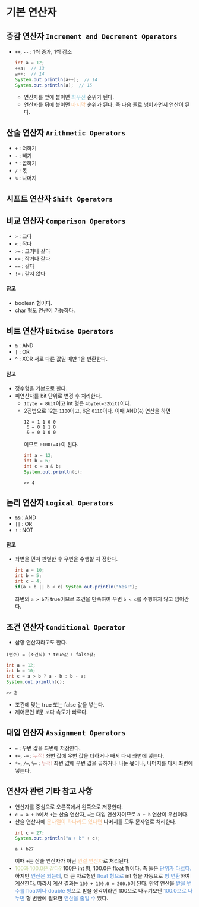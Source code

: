 # 기본 연산자
## 증감 연산자 `Increment and Decrement Operators`
- `++`, `--` : 1씩 증가, 1씩 감소
	```java
	int a = 12;
	++a;  // 13
	a++;  // 14
	System.out.println(a++);  // 14
	System.out.println(a);  // 15
	```
	- 연산자를 앞에 붙이면 <font color="#92cddc">최우선</font> 순위가 된다.
	- 연산자를 뒤에 붙이면 <font color="#fac08f">마지막</font> 순위가 된다.
	  즉 다음 줄로 넘어가면서 연산이 된다.

## 산술 연산자 `Arithmetic Operators`
- `+` : 더하기
- `-` : 빼기
- `*` : 곱하기
- `/` : 몫
- `%` : 나머지

## 시프트 연산자 `Shift Operators`

## 비교 연산자 `Comparison Operators`
- `>` : 크다
- `<` : 작다
- `>=` : 크거나 같다
- `<=` : 작거나 같다
- `==` : 같다
- `!=` : 같지 않다
#### 참고
- boolean 형이다.
- char 형도 연산이 가능하다.

## 비트 연산자 `Bitwise Operators`
- `&` : AND
- `|` : OR
- `^` : XOR
  서로 다른 값일 때만 1을 반환한다.

#### 참고
- 정수형을 기본으로 한다.
- 피연산자를 bit 단위로 변경 후 처리한다.
	- `1byte = 8bit`이고 int 형은 `4byte(=32bit)`이다.
	- 2진법으로 12는 `1100`이고, 6은 `0110`이다. 이때 AND(`&`) 연산을 하면
		```
		12 = 1 1 0 0
		 6 = 0 1 1 0
		 & = 0 1 0 0
		```
		이므로 `0100(=4)`이 된다.
		```java
		int a = 12;
		int b = 6;
		int c = a & b;
		System.out.println(c);
		```
		```
		>> 4
		```

## 논리 연산자 `Logical Operators`
- `&&` : AND
- `||` : OR
- `!` : NOT

#### 참고
- 좌변을 먼저 판별한 후 우변을 수행할 지 정한다.
	```java
	int a = 10;
	int b = 5;
	int c = 4;
	if(a > b || b < c) System.out.println("Yes!");
	```
	좌변의 `a > b`가 true이므로 조건을 만족하여 우변 `b < c`를 수행하지 않고 넘어간다.

## 조건 연산자 `Conditional Operator`
- 삼항 연산자라고도 한다.
```
(변수) = (조건식) ? true값 : false값;
```
```java
int a = 12;
int b = 10;
int c = a > b ? a - b : b - a;
System.out.println(c);
```
```
>> 2
```
- 조건에 맞는 true 또는 false 값을 넣는다.
- 제어문인 if문 보다 속도가 빠르다.

## 대입 연산자 `Assignment Operators`
- `=` : 우변 값을 좌변에 저장한다.
- `+=`, `-=` : <font color="#d99694">누적!</font> 좌변 값에 우변 값을 더하거나 빼서 다시 좌변에 넣는다.
- `*=`, `/=`, `%=` : <font color="#d99694">누적!</font> 좌변 값에 우변 값을 곱하거나 나눈 몫이나, 나머지를 다시 좌변에 넣는다.

## 연산자 관련 기타 참고 사항
- 연산자를 중심으로 오른쪽에서 왼쪽으로 저장한다.
- `c = a + b`에서 `+`는 산술 연산자, `=`는 대입 연산자이므로 `a + b` 연산이 우선이다.
- 산술 연산자에 <font color="#fac08f">문자열이 하나라도 있다면</font> 나머지를 모두 문자열로 처리한다.
	```java
	int c = 27;
	System.out.println("a + b" + c);
	```
	```
	a + b27
	```
	이때 `+`는 산술 연산자가 아닌 <font color="#fac08f">연결 연산자</font>로 처리된다.
- <font color="#c3d69b">100과 100.0은 같다?</font>
  100은 int 형, 100.0은 float 형이다. 즉 둘은 <font color="#548dd4">단위가 다르다.</font>
  하지만 <font color="#548dd4">연산은 되는데</font>, 더 큰 자료형인 <font color="#548dd4">float 형으로</font> int 형을 자동으로 <font color="#548dd4">형 변환</font>하여 계산한다.
  따라서 계산 결과는 `100 + 100.0 = 200.0`이 된다.
  만약 연산을 <font color="#548dd4">받을 변수를 float이나 double 형</font>으로 받을 생각이라면 100으로 나누기보단 <font color="#548dd4">100.0으로 나누면</font> 형 변환에 필요한 <font color="#548dd4">연산을 줄일 수</font> 있다.
